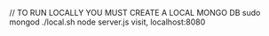 // TO RUN LOCALLY YOU MUST CREATE A LOCAL MONGO DB
sudo mongod
./local.sh
node server.js
visit, localhost:8080
